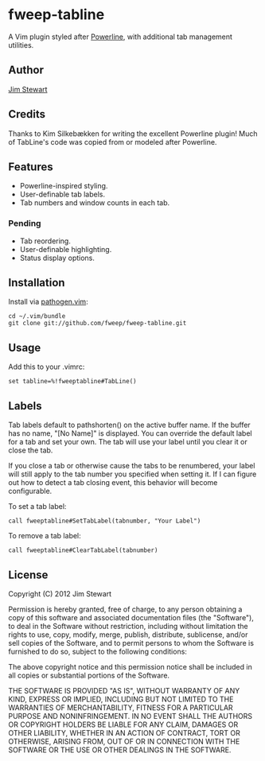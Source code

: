 fweep-tabline
=============

A Vim plugin styled after [Powerline](Localtog/vim-powerline), with additional tab management utilities.

Author
------

[Jim Stewart](http://github.com/fweep)

Credits
-------

Thanks to Kim Silkebækken for writing the excellent Powerline plugin!  Much of TabLine's
code was copied from or modeled after Powerline.

Features
--------

* Powerline-inspired styling.
* User-definable tab labels.
* Tab numbers and window counts in each tab.

### Pending

* Tab reordering.
* User-definable highlighting.
* Status display options.

Installation
------------

Install via [pathogen.vim](https://github.com/tpope/vim-pathogen):

    cd ~/.vim/bundle
    git clone git://github.com/fweep/fweep-tabline.git

Usage
-----

Add this to your .vimrc:

    set tabline=%!fweeptabline#TabLine()

Labels
------

Tab labels default to pathshorten() on the active buffer name.  If the buffer has no name, "\[No Name\]"
is displayed.  You can override the default label for a tab and set your own.  The tab will use your label
until you clear it or close the tab.

If you close a tab or otherwise cause the tabs to be renumbered, your label will still apply to the tab
number you specified when setting it.  If I can figure out how to detect a tab closing event, this behavior
will become configurable.

To set a tab label:

    call fweeptabline#SetTabLabel(tabnumber, "Your Label")

To remove a tab label:

    call fweeptabline#ClearTabLabel(tabnumber)

License
-------

Copyright (C) 2012 Jim Stewart

Permission is hereby granted, free of charge, to any person obtaining a copy of this software and associated
documentation files (the "Software"), to deal in the Software without restriction, including without limitation
the rights to use, copy, modify, merge, publish, distribute, sublicense, and/or sell copies of the Software,
and to permit persons to whom the Software is furnished to do so, subject to the following conditions:

The above copyright notice and this permission notice shall be included in all copies or substantial portions
of the Software.

THE SOFTWARE IS PROVIDED "AS IS", WITHOUT WARRANTY OF ANY KIND, EXPRESS OR IMPLIED, INCLUDING BUT NOT LIMITED
TO THE WARRANTIES OF MERCHANTABILITY, FITNESS FOR A PARTICULAR PURPOSE AND NONINFRINGEMENT. IN NO EVENT SHALL
THE AUTHORS OR COPYRIGHT HOLDERS BE LIABLE FOR ANY CLAIM, DAMAGES OR OTHER LIABILITY, WHETHER IN AN ACTION OF
CONTRACT, TORT OR OTHERWISE, ARISING FROM, OUT OF OR IN CONNECTION WITH THE SOFTWARE OR THE USE OR OTHER
DEALINGS IN THE SOFTWARE.
